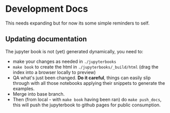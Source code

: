 # Development Docs

This needs expanding but for now its some simple reminders to self.

## Updating documentation

The jupyter book is not (yet) generated dynamically, you need to:

- make your changes as needed in `./jupyterbooks`
- `make book` to create the html in `./jupyterbooks/_build/html` (drag the index into a browser locally to preview)
- QA what's just been changed. **Do it careful**, things can easily slip through with all those notebooks applying their snippets to generate the examples.
- Merge into base branch.
- Then (from local - with `make book` having been ran) do `make push_docs`, this will push the jupyterbook to github pages for public consumption.